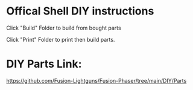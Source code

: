 
# Offical Shell DIY instructions

Click "Build" Folder to build from bought parts

Click "Print" Folder to print then build parts.


# DIY Parts Link:

https://github.com/Fusion-Lightguns/Fusion-Phaser/tree/main/DIY/Parts

